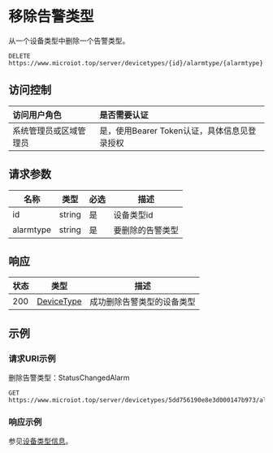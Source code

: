 # 移除告警类型

从一个设备类型中删除一个告警类型。

``` HTTP
DELETE https://www.microiot.top/server/devicetypes/{id}/alarmtype/{alarmtype}
```
## 访问控制

| 访问用户角色           | 是否需要认证                                 |
| :--------------------- | :------------------------------------------- |
| 系统管理员或区域管理员 | 是，使用Bearer Token认证，具体信息见登录授权 |

## 请求参数

| 名称      | 类型   | 必选 | 描述             |
| --------- | ------ | ---- | ---------------- |
| id        | string | 是   | 设备类型id       |
| alarmtype | string | 是   | 要删除的告警类型 |

## 响应

| 状态 | 类型                      | 描述                       |
| ---- | ------------------------- | -------------------------- |
| 200  | [DeviceType](#devicetype) | 成功删除告警类型的设备类型 |

## 示例

### 请求URI示例

删除告警类型：StatusChangedAlarm

``` HTTP
GET https://www.microiot.top/server/devicetypes/5dd756190e8e3d000147b973/alarmtype/StatusChangedAlarm
```

### 响应示例

参见[设备类型信息](adddevicetype.md#_7)。
